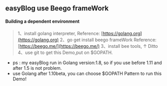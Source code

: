 ## easyBlog use Beego frameWork

#### Building a dependent environment
> 1、install golang interpreter, Reference: [https://golang.org](https://golang.org)
> 2、go get install beego frameWork Reference: [https://beego.me/](https://beego.me/)
> 3、install bee tools, ↑ Ditto 
> 4、use git to get this Demo,put on $GOPATH.

* ps : my easyBlog run in Golang version:1.8, so if you use before 1.11 and after 1.5 is not problem.
* use Golang after 1.10beta, you can choose $GOPATH Pattern to run this Demo!
